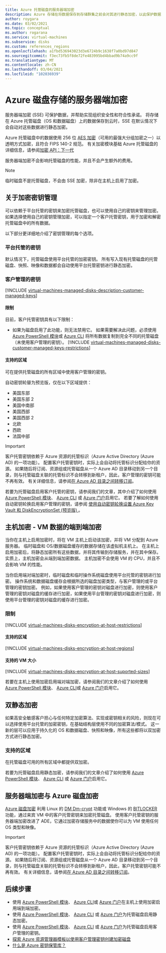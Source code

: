 ```yaml
---
title: Azure 托管磁盘的服务器端加密
description: Azure 存储在将数据保存到存储群集之前会对其进行静态加密，以此保护数据。 你可以使用客户管理的密钥来管理使用你自己的密钥进行加密，也可以依赖于 Microsoft 托管的密钥来加密托管磁盘。
author: roygara
ms.date: 03/02/2021
ms.topic: conceptual
ms.author: rogarana
ms.service: virtual-machines
ms.subservice: disks
ms.custom: references_regions
ms.openlocfilehash: a1fbd536943023d3e6724b9c1638f7a0bd97d847
ms.sourcegitcommit: f3ec73fb5f8de72fe483995bd4bbad9b74a9cc9f
ms.translationtype: MT
ms.contentlocale: zh-CN
ms.lasthandoff: 03/04/2021
ms.locfileid: "102036939"
---
```

# <a name="server-side-encryption-of-azure-disk-storage"></a>Azure 磁盘存储的服务器端加密

服务器端加密 (SSE) 可保护数据，并帮助实现组织安全性和符合性承诺。 将存储在 Azure 托管磁盘（OS 和数据磁盘）上的数据保存到云时，SSE 在默认情况下会自动对这些数据进行静态加密。 

Azure 托管磁盘中的数据使用 256 位 [AES 加密](https://en.wikipedia.org/wiki/Advanced_Encryption_Standard)（可用的最强大分组加密之一）以透明方式加密，且符合 FIPS 140-2 规范。 有关加密模块基础 Azure 托管磁盘的详细信息，请参阅[加密 API：下一代](/windows/desktop/seccng/cng-portal)

服务器端加密不会影响托管磁盘的性能，并且不会产生额外的费用。 

> [!NOTE]
> 临时磁盘不是托管磁盘，不会由 SSE 加密，除非在主机上启用了加密。

## <a name="about-encryption-key-management"></a>关于加密密钥管理

可以依赖于平台托管的密钥来加密托管磁盘，也可以使用自己的密钥来管理加密。 如果选择使用自己的密钥管理加密，可以指定一个客户托管密钥，用于加密和解密托管磁盘中的所有数据。 

以下部分更详细地介绍了密钥管理的每个选项。

### <a name="platform-managed-keys"></a>平台托管的密钥

默认情况下，托管磁盘使用平台托管的加密密钥。 所有写入现有托管磁盘的托管磁盘、快照、映像和数据都会自动使用平台托管密钥进行静态加密。

### <a name="customer-managed-keys"></a>客户管理的密钥

[!INCLUDE [virtual-machines-managed-disks-description-customer-managed-keys](../../includes/virtual-machines-managed-disks-description-customer-managed-keys.md)]

#### <a name="restrictions"></a>限制

目前，客户托管密钥具有以下限制：

- 如果为磁盘启用了此功能，则无法禁用它。
    如果需要解决此问题，必须使用 [Azure PowerShell 模块](windows/disks-upload-vhd-to-managed-disk-powershell.md#copy-a-managed-disk)或 [Azure CLI](linux/disks-upload-vhd-to-managed-disk-cli.md#copy-a-managed-disk) 将所有数据复制到完全不同的托管磁盘（未使用客户管理的密钥）。
[!INCLUDE [virtual-machines-managed-disks-customer-managed-keys-restrictions](../../includes/virtual-machines-managed-disks-customer-managed-keys-restrictions.md)]

#### <a name="supported-regions"></a>支持的区域

可在提供托管磁盘的所有区域中使用客户管理的密钥。

自动密钥轮替为预览版，仅在以下区域提供：

- 美国东部
- 美国东部 2
- 美国中南部
- 美国西部
- 美国西部 2
- 北欧
- 西欧
- 法国中部

> [!IMPORTANT]
> 客户托管密钥依赖于 Azure 资源的托管标识（Azure Active Directory (Azure AD) 的一项功能）。 配置客户托管密钥时，实际上会自动将托管标识分配给你的资源。 如果随后将订阅、资源组或托管磁盘从一个 Azure AD 目录移动到另一个目录，则与托管磁盘关联的托管标识不会转移到新租户，因此，客户管理的密钥可能不再有效。 有关详细信息，请参阅[在 Azure AD 目录之间转移订阅](../active-directory/managed-identities-azure-resources/known-issues.md#transferring-a-subscription-between-azure-ad-directories)。

若要为托管磁盘启用客户托管的密钥，请参阅我们的文章，其中介绍了如何使用 [Azure PowerShell 模块](windows/disks-enable-customer-managed-keys-powershell.md)、 [Azure CLI](linux/disks-enable-customer-managed-keys-cli.md) 或 [Azure 门户](disks-enable-customer-managed-keys-portal.md)启用它。 若要了解如何使用自动密钥轮换启用客户管理的密钥，请参阅 [使用自动密钥轮换设置 Azure Key Vault 和 DiskEncryptionSet (预览版) ](windows/disks-enable-customer-managed-keys-powershell.md#set-up-an-azure-key-vault-and-diskencryptionset-with-automatic-key-rotation-preview)。

## <a name="encryption-at-host---end-to-end-encryption-for-your-vm-data"></a>主机加密 - VM 数据的端到端加密

当你在主机上启用加密时，将在 VM 主机上启动该加密，并将 VM 分配到 Azure 服务器。 临时磁盘和 OS/数据磁盘缓存的数据存储在该虚拟机主机上。 在主机上启用加密后，将静态加密所有这些数据，并将其传输到存储服务，并在其中保存。 实质上，主机加密会从端到端加密数据。 主机加密不会使用 VM 的 CPU，并且不会影响 VM 的性能。 

当你启用端对端加密时，临时磁盘和临时操作系统磁盘使用平台托管的密钥进行加密。 操作系统和数据磁盘缓存会根据所选的磁盘加密类型，与客户管理的或平台管理的密钥加密。 例如，如果使用客户管理的密钥对磁盘进行加密，则使用客户管理的密钥对磁盘的缓存进行加密，如果使用平台管理的密钥对磁盘进行加密，则使用平台管理的密钥对磁盘的缓存进行加密。

### <a name="restrictions"></a>限制

[!INCLUDE [virtual-machines-disks-encryption-at-host-restrictions](../../includes/virtual-machines-disks-encryption-at-host-restrictions.md)]

#### <a name="supported-regions"></a>支持的区域

[!INCLUDE [virtual-machines-disks-encryption-at-host-regions](../../includes/virtual-machines-disks-encryption-at-host-regions.md)]

#### <a name="supported-vm-sizes"></a>支持的 VM 大小

[!INCLUDE [virtual-machines-disks-encryption-at-host-suported-sizes](../../includes/virtual-machines-disks-encryption-at-host-suported-sizes.md)]

若要在主机上使用加密启用端对端加密，请参阅我们的文章介绍了如何使用 [Azure PowerShell 模块](windows/disks-enable-host-based-encryption-powershell.md)、 [Azure CLI](linux/disks-enable-host-based-encryption-cli.md)或 [Azure 门户](disks-enable-host-based-encryption-portal.md)启用它。

## <a name="double-encryption-at-rest"></a>双静态加密

如果高安全敏感客户担心与任何特定加密算法、实现或密钥相关的风险，则现在可以选择使用平台托管的加密密钥，在基础结构层使用不同的加密算法/模式。 这一新的层可以应用于持久化的 OS 和数据磁盘、快照和映像，所有这些都将以双加密方式进行静态加密。

### <a name="supported-regions"></a>支持的区域

在托管磁盘可用的所有区域中都提供双加密。

若要为托管磁盘启用静态加密，请参阅我们的文章介绍了如何使用 [Azure PowerShell 模块](windows/disks-enable-double-encryption-at-rest-powershell.md)、 [Azure CLI](linux/disks-enable-double-encryption-at-rest-cli.md) 或 [Azure 门户](disks-enable-double-encryption-at-rest-portal.md)启用它。

## <a name="server-side-encryption-versus-azure-disk-encryption"></a>服务器端加密与 Azure 磁盘加密

[Azure 磁盘加密](../security/fundamentals/azure-disk-encryption-vms-vmss.md) 利用 Linux 的 [DM Dm-crypt](https://en.wikipedia.org/wiki/Dm-crypt) 功能或 Windows 的 [BITLOCKER](/windows/security/information-protection/bitlocker/bitlocker-overview) 功能，通过来宾 VM 中的客户托管密钥来加密托管磁盘。  使用客户托管密钥的服务器端加密改进了 ADE，它通过加密存储服务中的数据使你可以为 VM 使用任何 OS 类型和映像。
> [!IMPORTANT]
> 客户托管密钥依赖于 Azure 资源的托管标识（Azure Active Directory (Azure AD) 的一项功能）。 配置客户托管密钥时，实际上会自动将托管标识分配给你的资源。 如果随后将订阅、资源组或托管磁盘从一个 Azure AD 目录移动到另一个目录，则与托管磁盘关联的托管标识不会转移到新租户，因此，客户托管密钥可能不再有效。 有关详细信息，请参阅[在 Azure AD 目录之间转移订阅](../active-directory/managed-identities-azure-resources/known-issues.md#transferring-a-subscription-between-azure-ad-directories)。

## <a name="next-steps"></a>后续步骤

- 使用 [Azure PowerShell 模块](windows/disks-enable-host-based-encryption-powershell.md)、 [Azure CLI](linux/disks-enable-host-based-encryption-cli.md)或 [Azure 门户](disks-enable-host-based-encryption-portal.md)在主机上使用加密启用端到端加密。
- 使用 [Azure PowerShell 模块](windows/disks-enable-double-encryption-at-rest-powershell.md)、 [Azure CLI](linux/disks-enable-double-encryption-at-rest-cli.md) 或 [Azure 门户](disks-enable-double-encryption-at-rest-portal.md)为托管磁盘启用静态加密。
- 使用 [Azure PowerShell 模块](windows/disks-enable-customer-managed-keys-powershell.md)、 [Azure CLI](linux/disks-enable-customer-managed-keys-cli.md) 或 [Azure 门户](disks-enable-customer-managed-keys-portal.md)为托管磁盘启用客户管理的密钥。
- [探索 Azure 资源管理器模板以使用客户管理密钥创建加密磁盘](https://github.com/ramankumarlive/manageddiskscmkpreview)
- [什么是 Azure 密钥保管库？](../key-vault/general/overview.md)